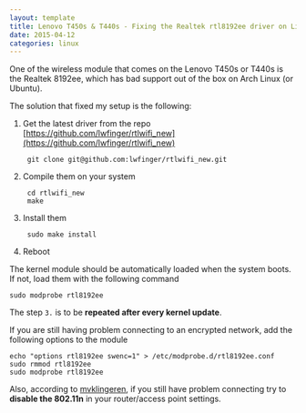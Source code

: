 ```yaml
---
layout: template
title: Lenovo T450s & T440s - Fixing the Realtek rtl8192ee driver on Linux
date: 2015-04-12
categories: linux
---
```


One of the wireless module that comes on the Lenovo T450s or T440s is the Realtek 8192ee, which has bad support out of the box on Arch Linux (or Ubuntu).

The solution that fixed my setup is the following:

1. Get the latest driver from the repo [https://github.com/lwfinger/rtlwifi_new](https://github.com/lwfinger/rtlwifi_new)

        git clone git@github.com:lwfinger/rtlwifi_new.git

2. Compile them on your system

        cd rtlwifi_new
        make

3. Install them

        sudo make install

4. Reboot

The kernel module should be automatically loaded when the system boots. If not, load them with the following command

    sudo modprobe rtl8192ee

The step `3.` is to be **repeated after every kernel update**.

If you are still having problem connecting to an encrypted network, add the following options to the module

    echo "options rtl8192ee swenc=1" > /etc/modprobe.d/rtl8192ee.conf
    sudo rmmod rtl8192ee
    sudo modprobe rtl8192ee

Also, according to [mvklingeren](https://github.com/mvklingeren), if you still have problem connecting try to **disable the 802.11n** in your router/access point settings.
